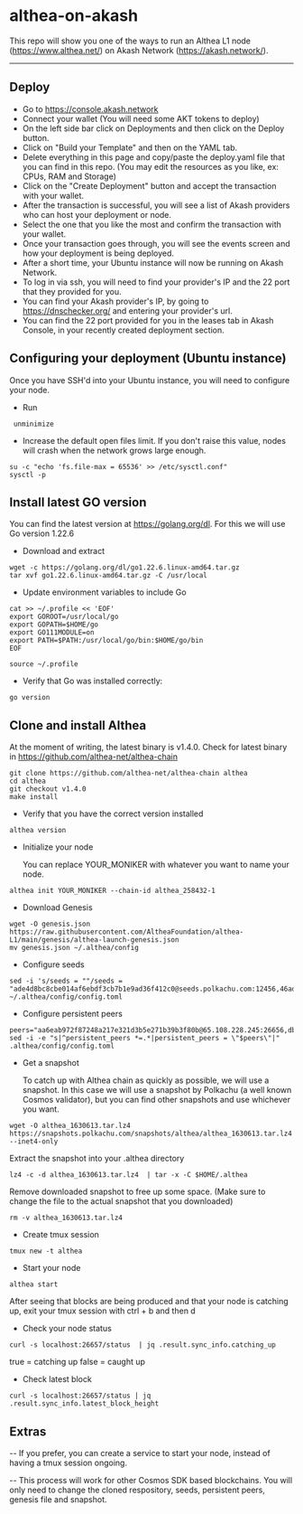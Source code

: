 # althea-on-akash

This repo will show you one of the ways to run an Althea L1 node (https://www.althea.net/) on Akash Network (https://akash.network/).

---

## Deploy

- Go to https://console.akash.network
- Connect your wallet (You will need some AKT tokens to deploy)
- On the left side bar click on Deployments and then click on the Deploy button.
- Click on "Build your Template" and then on the YAML tab.
- Delete everything in this page and copy/paste the deploy.yaml file that you can find in this repo. (You may edit the resources as you like, ex: CPUs, RAM and Storage)
- Click on the "Create Deployment" button and accept the transaction with your wallet.
- After the transaction is successful, you will see a list of Akash providers who can host your deployment or node.
- Select the one that you like the most and confirm the transaction with your wallet.
- Once your transaction goes through, you will see the events screen and how your deployment is being deployed.
- After a short time, your Ubuntu instance will now be running on Akash Network.
- To log in via ssh, you will need to find your provider's IP and the 22 port that they provided for you.
- You can find your Akash provider's IP, by going to https://dnschecker.org/ and entering your provider's url.
- You can find the 22 port provided for you in the leases tab in Akash Console, in your recently created deployment section. 

## Configuring your deployment (Ubuntu instance)

Once you have SSH'd into your Ubuntu instance, you will need to configure your node.

- Run
  
``` 
 unminimize
```

- Increase the default open files limit. If you don't raise this value, nodes will crash when the network grows large enough.

```
su -c "echo 'fs.file-max = 65536' >> /etc/sysctl.conf"
sysctl -p
```

## Install latest GO version 

 You can find the latest version at https://golang.org/dl. For this we will use Go version 1.22.6

- Download and extract

``` 
wget -c https://golang.org/dl/go1.22.6.linux-amd64.tar.gz
tar xvf go1.22.6.linux-amd64.tar.gz -C /usr/local
```

- Update environment variables to include Go

```
cat >> ~/.profile << 'EOF'
export GOROOT=/usr/local/go
export GOPATH=$HOME/go
export GO111MODULE=on
export PATH=$PATH:/usr/local/go/bin:$HOME/go/bin
EOF

source ~/.profile 
```

- Verify that Go was installed correctly:

```
go version
```

## Clone and install Althea

  At the moment of writing, the latest binary is v1.4.0. Check for latest binary in https://github.com/althea-net/althea-chain

```
git clone https://github.com/althea-net/althea-chain althea
cd althea
git checkout v1.4.0
make install
```

- Verify that you have the correct version installed

```
althea version
```

- Initialize your node

  You can replace YOUR_MONIKER with whatever you want to name your node.
  
```
althea init YOUR_MONIKER --chain-id althea_258432-1
```

- Download Genesis

```
wget -O genesis.json https://raw.githubusercontent.com/AltheaFoundation/althea-L1/main/genesis/althea-launch-genesis.json
mv genesis.json ~/.althea/config
```

- Configure seeds

```
sed -i 's/seeds = ""/seeds = "ade4d8bc8cbe014af6ebdf3cb7b1e9ad36f412c0@seeds.polkachu.com:12456,46ad21a616527181ea3d992339268a5a25c771fa@95.216.38.96:14656,20e1000e88125698264454a884812746c2eb4807@seeds.lavenderfive.com:1245"/' ~/.althea/config/config.toml
```

- Configure persistent peers

```
peers="aa6eab972f87248a217e321d3b5e271b39b3f80b@65.108.228.245:26656,db3f36c3f55c35019a80d383dc324cb49c72e63a@65.108.71.137:12456,6dc43aa2fc5456742bb3455fd9ab25825eae51ec@65.109.30.26:26656,51accd2c2a5304fc5397a562acc1f1896818c51b@135.181.29.15:26656,db740357b6b7903712cbd904afff9f328d8c6fd6@95.216.17.221:26656,255c0cd0537eaa8b09267689e6b77c2d8246850b@64.23.196.155:26656,a25817baf4655b2b1b4f4f59bf4b4c8152779b1f@167.235.71.89:26656,82ec4b15c708533dd363949ddb4ed207cd465bf5@195.201.106.244:26656,36bba9b29113bea2f17bacd3a4df5e5ab2470517@5.9.81.187:41656,372af83b4c4c89523f105c3ef2fe2d6a02c4ca9f@138.201.61.82:26656,b505884877c822650e557a50256fa8e5500a8ca6@144.76.114.34:12456,e1296e4c7bec535a8083dee98c6b433e8dcafcf6@51.210.223.80:12456,2e7366530dee2998549c464cc6b4da0546909c08@67.217.48.110:26656,f737d1c02b312f7229902601e35bbc92dcc34e29@137.184.189.193:26656,af07f86ce434c3f2f0f0215e6cdc1e88c3668a5b@45.83.122.151:26656,8f5a9837375dadb8562cb27d5d45d0235d5486aa@174.138.176.146:26656,c0498ccec599ae3afc9e0a0211b6753ee5a7f0bc@107.155.67.202:26786,d806d60b18a2819f5fb281e49ecb17c0f6eb3807@66.172.36.138:14656"
sed -i -e "s|^persistent_peers *=.*|persistent_peers = \"$peers\"|" .althea/config/config.toml
```

- Get a snapshot

  To catch up with Althea chain as quickly as possible, we will use a snapshot. In this case we will use a snapshot by Polkachu (a well known Cosmos validator), but you can find other snapshots and use whichever you want.

```
wget -O althea_1630613.tar.lz4 https://snapshots.polkachu.com/snapshots/althea/althea_1630613.tar.lz4 --inet4-only  
```

  Extract the snapshot into your .althea directory

```
lz4 -c -d althea_1630613.tar.lz4  | tar -x -C $HOME/.althea
```

  Remove downloaded snapshot to free up some space. (Make sure to change the file to the actual snapshot that you downloaded)

```
rm -v althea_1630613.tar.lz4
```

- Create tmux session

```
tmux new -t althea
```

- Start your node

```
althea start
```

  After seeing that blocks are being produced and that your node is catching up, exit your tmux session with ctrl + b and then d

- Check your node status

```
curl -s localhost:26657/status  | jq .result.sync_info.catching_up  
```

  true = catching up
  false = caught up

- Check latest block

```
curl -s localhost:26657/status | jq .result.sync_info.latest_block_height
```

## Extras

-- If you prefer, you can create a service to start your node, instead of having a tmux session ongoing.

-- This process will work for other Cosmos SDK based blockchains. You will only need to change the cloned respository, seeds, persistent peers, genesis file and snapshot.
